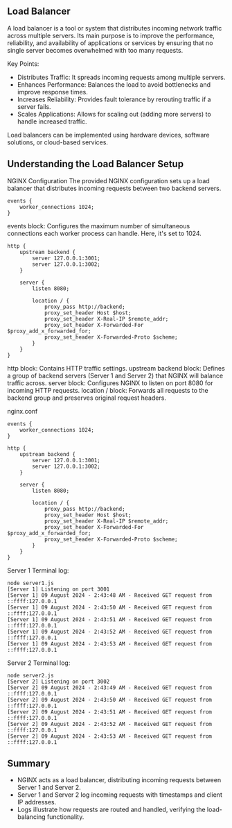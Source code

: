 ## Load Balancer
A load balancer is a tool or system that distributes incoming network traffic across multiple servers. Its main purpose is to improve the performance, reliability, and availability of applications or services by ensuring that no single server becomes overwhelmed with too many requests.

Key Points:
- Distributes Traffic: It spreads incoming requests among multiple servers.
- Enhances Performance: Balances the load to avoid bottlenecks and improve response times.
- Increases Reliability: Provides fault tolerance by rerouting traffic if a server fails.
- Scales Applications: Allows for scaling out (adding more servers) to handle increased traffic.

Load balancers can be implemented using hardware devices, software solutions, or cloud-based services.

## Understanding the Load Balancer Setup

NGINX Configuration
The provided NGINX configuration sets up a load balancer that distributes incoming requests between two backend servers.

```
events {
    worker_connections 1024;
}
```
events block: Configures the maximum number of simultaneous connections each worker process can handle. Here, it's set to 1024.

```
http {
    upstream backend {
        server 127.0.0.1:3001;
        server 127.0.0.1:3002;
    }

    server {
        listen 8080;

        location / {
            proxy_pass http://backend;
            proxy_set_header Host $host;
            proxy_set_header X-Real-IP $remote_addr;
            proxy_set_header X-Forwarded-For $proxy_add_x_forwarded_for;
            proxy_set_header X-Forwarded-Proto $scheme;
        }
    }
}
```
http block: Contains HTTP traffic settings.
upstream backend block: Defines a group of backend servers (Server 1 and Server 2) that NGINX will balance traffic across.
server block: Configures NGINX to listen on port 8080 for incoming HTTP requests.
location / block: Forwards all requests to the backend group and preserves original request headers.


nginx.conf
```
events {
    worker_connections 1024;
}

http {
    upstream backend {
        server 127.0.0.1:3001;
        server 127.0.0.1:3002;
    }

    server {
        listen 8080;

        location / {
            proxy_pass http://backend;
            proxy_set_header Host $host;
            proxy_set_header X-Real-IP $remote_addr;
            proxy_set_header X-Forwarded-For $proxy_add_x_forwarded_for;
            proxy_set_header X-Forwarded-Proto $scheme;
        }
    }
}
```


Server 1 Terminal log:
```
node server1.js
[Server 1] Listening on port 3001
[Server 1] 09 August 2024 - 2:43:48 AM - Received GET request from ::ffff:127.0.0.1
[Server 1] 09 August 2024 - 2:43:50 AM - Received GET request from ::ffff:127.0.0.1
[Server 1] 09 August 2024 - 2:43:51 AM - Received GET request from ::ffff:127.0.0.1
[Server 1] 09 August 2024 - 2:43:52 AM - Received GET request from ::ffff:127.0.0.1
[Server 1] 09 August 2024 - 2:43:53 AM - Received GET request from ::ffff:127.0.0.1
```

Server 2 Terminal log:
```
node server2.js
[Server 2] Listening on port 3002
[Server 2] 09 August 2024 - 2:43:49 AM - Received GET request from ::ffff:127.0.0.1
[Server 2] 09 August 2024 - 2:43:50 AM - Received GET request from ::ffff:127.0.0.1
[Server 2] 09 August 2024 - 2:43:51 AM - Received GET request from ::ffff:127.0.0.1
[Server 2] 09 August 2024 - 2:43:52 AM - Received GET request from ::ffff:127.0.0.1
[Server 2] 09 August 2024 - 2:43:53 AM - Received GET request from ::ffff:127.0.0.1
```

## Summary
- NGINX acts as a load balancer, distributing incoming requests between Server 1 and Server 2.
- Server 1 and Server 2 log incoming requests with timestamps and client IP addresses.
- Logs illustrate how requests are routed and handled, verifying the load-balancing functionality.

